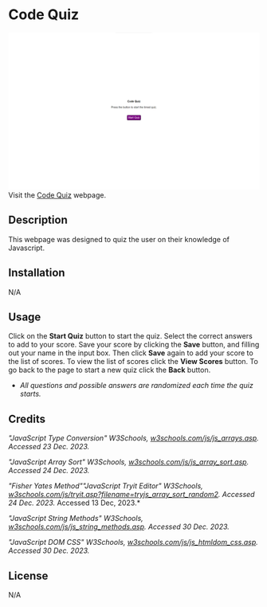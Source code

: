 # Code Quiz

[<img src="./assets/images/screenshot.png">](https://kdelaria.github.io/code-quiz/)
Visit the [Code Quiz](https://kdelaria.github.io/code-quiz/) webpage.

## Description

 This webpage was designed to quiz the user on their knowledge of Javascript.

## Installation

N/A

## Usage

Click on the **Start Quiz** button to start the quiz. Select the correct answers to add to your score. Save your score by clicking the **Save** button, and filling out your name in the input box.  Then click **Save** again to add your score to the list of scores.  To view the list of scores click the **View Scores** button.  To go back to the page to start a new quiz click the **Back** button.

- *All questions and possible answers are randomized each time the quiz starts.*

## Credits

*"JavaScript Type Conversion" W3Schools, *[w3schools.com/js/js_arrays.asp](https://www.w3schools.com/js/js_arrays.asp)*. Accessed 23 Dec. 2023.*

*"JavaScript Array Sort" W3Schools, *[w3schools.com/js/js_array_sort.asp](https://www.w3schools.com/js/js_array_sort.asp)*. Accessed 24 Dec. 2023.*

*"Fisher Yates Method""JavaScript Tryit Editor" W3Schools, *[w3schools.com/js/tryit.asp?filename=tryjs_array_sort_random2](https://www.w3schools.com/js/tryit.asp?filename=tryjs_array_sort_random2)*. Accessed 24 Dec. 2023.*
Accessed 13 Dec, 2023.*

*"JavaScript String Methods" W3Schools, *[w3schools.com/js/js_string_methods.asp](https://www.w3schools.com/js/js_string_methods.asp)*. Accessed 30 Dec. 2023.*

*"JavaScript DOM CSS" W3Schools, *[w3schools.com/js/js_htmldom_css.asp](https://www.w3schools.com/js/js_htmldom_css.asp)*. Accessed 30 Dec. 2023.*

## License
N/A